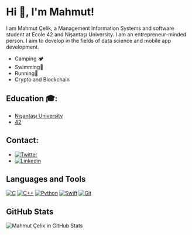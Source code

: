 # Hi 👋, I'm Mahmut!

I am Mahmut Çelik, a Management Information Systems and software student at Ecole 42 and Nişantaşı University.
I am an entrepreneur-minded person. I aim to develop in the fields of data science and mobile app development.
- Camping 🏕️
- Swimming🌊
- Running🥾
- Crypto and Blockchain 


## Education 🎓:
- [Nişantaşı University](https://www.nisantasi.edu.tr/)
- [42](https://www.42network.org/)



## Contact:
- [![Twitter](https://r.resimlink.com/t7PiI3V.png)](https://twitter.com/mahmutceelikk)
- [![Linkedin](https://r.resimlink.com/SdhZH2.png)](https://www.linkedin.com/in/mahmutceelik/)

## Languages and Tools
[![C](https://r.resimlink.com/_bGlpnICH.png)](https://resimlink.com/_bGlpnICH)
[![C++](https://r.resimlink.com/7F8OoK.png)](https://resimlink.com/7F8OoK)
[![Python](https://r.resimlink.com/3Cx_yZk.png)](https://resimlink.com/3Cx_yZk)
[![Swift](https://r.resimlink.com/ohbdfx2gSQmJ.png)](https://resimlink.com/ohbdfx2gSQmJ)
[![Git](https://r.resimlink.com/dpcl7J.png)](https://resimlink.com/dpcl7J)


## GitHub Stats
![Mahmut Çelik'in GitHub Stats](https://github-readme-stats.vercel.app/api?username=mahmutceelik&show_icons=true&theme=radical)
